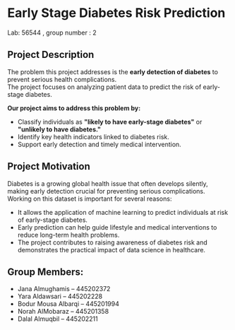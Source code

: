 # Early Stage Diabetes Risk Prediction

Lab: 56544  , group number : 2

## Project Description
The problem this project addresses is the **early detection of diabetes** to prevent serious health complications.  
The project focuses on analyzing patient data to predict the risk of early-stage diabetes.

**Our project aims to address this problem by:**
- Classify individuals as **"likely to have early-stage diabetes"** or **"unlikely to have diabetes."**  
- Identify key health indicators linked to diabetes risk.  
- Support early detection and timely medical intervention.

## Project Motivation
Diabetes is a growing global health issue that often develops silently, making early detection crucial for preventing serious complications.  
Working on this dataset is important for several reasons:

- It allows the application of machine learning to predict individuals at risk of early-stage diabetes.  
- Early prediction can help guide lifestyle and medical interventions to reduce long-term health problems.  
- The project contributes to raising awareness of diabetes risk and demonstrates the practical impact of data science in healthcare.  
 

## Group Members:
- Jana Almughamis – 445202372  
- Yara Aldawsari – 445202228  
- Bodur Mousa Albarqi – 445201994  
- Norah AlMobaraz – 445201358  
- Dalal Almuqbil – 445202211  
